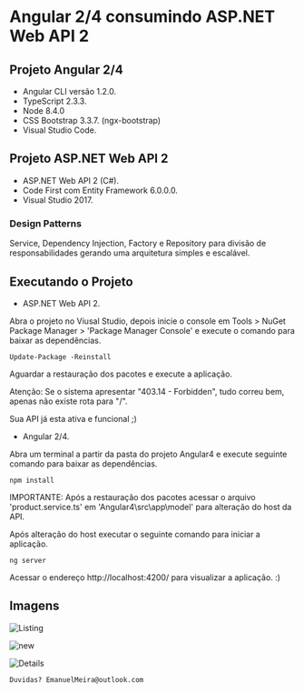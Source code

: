 # Angular 2/4 consumindo ASP.NET Web API 2


## Projeto Angular 2/4

* Angular CLI versão 1.2.0.
* TypeScript 2.3.3.
* Node 8.4.0
* CSS Bootstrap 3.3.7. (ngx-bootstrap)
* Visual Studio Code.

## Projeto ASP.NET Web API 2

 * ASP.NET Web API 2 (C#).
 * Code First com Entity Framework 6.0.0.0.
 * Visual Studio 2017.

### Design Patterns
Service, Dependency Injection, Factory e Repository para divisão de responsabilidades gerando uma arquitetura simples e escalável. 

## Executando o Projeto

* ASP.NET Web API 2.

Abra o projeto no Viusal Studio, depois inicie o console em Tools > NuGet Package Manager > 'Package Manager Console' e 
execute o comando para baixar as dependências. 

```
Update-Package -Reinstall
```

Aguardar a restauração dos pacotes e execute a aplicação.

Atenção: Se o sistema apresentar "403.14 - Forbidden", tudo correu bem, apenas não existe rota para "/".

Sua API já esta ativa e funcional ;) 

* Angular 2/4.

Abra um terminal a partir da pasta do projeto Angular4 e execute seguinte comando para baixar as dependências.

```
npm install
```

IMPORTANTE: Após a restauração dos pacotes acessar o arquivo 'product.service.ts' em 'Angular4\src\app\model' para 
alteração do host da API.

Após alteração do host executar o seguinte comando para iniciar a aplicação.

```
ng server
```

Acessar o endereço http://localhost:4200/ para visualizar a aplicação. :)


## Imagens

![Listing](https://github.com/Emanuelmeira/crud-angular-webapi/blob/master/img/Listing.PNG)

![new](https://github.com/Emanuelmeira/crud-angular-webapi/blob/master/img/new.PNG)

![Details](https://github.com/Emanuelmeira/crud-angular-webapi/blob/master/img/Details.PNG)


```
Duvidas? EmanuelMeira@outlook.com 
```







